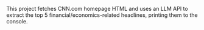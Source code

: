<!-- Use this file to provide workspace-specific custom instructions to Copilot. For more details, visit https://code.visualstudio.com/docs/copilot/copilot-customization#_use-a-githubcopilotinstructionsmd-file -->

This project fetches CNN.com homepage HTML and uses an LLM API to extract the top 5 financial/economics-related headlines, printing them to the console.
